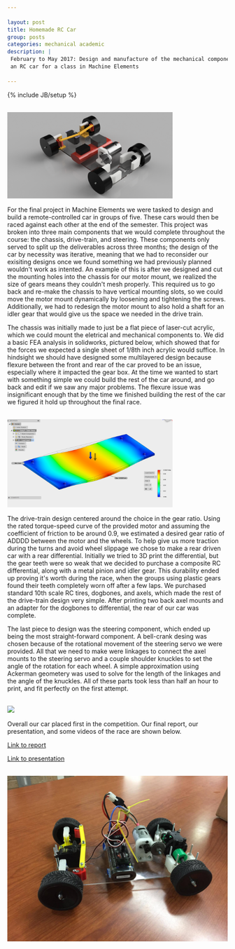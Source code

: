 ```yaml
---

layout: post
title: Homemade RC Car
group: posts
categories: mechanical academic
description: |
 February to May 2017: Design and manufacture of the mechanical components of
 an RC car for a class in Machine Elements

---
```

{% include JB/setup %}

<br>
<img class="img-responsive center-block" style="max-width: 75%" src="/assets/img/back right view.png">
<br>

For the final project in Machine Elements we were tasked to design and build
a remote-controlled car in groups of five. These cars would then be raced against 
each other at the end of the semester. This project was broken into three main
components that we would complete throughout the course: the chassis,
drive-train, and steering. These components only served to split up the
deliverables across three months; the design of the car by necessity was
iterative, meaning that we had to reconsider our exisiting designs once we
found something we had previously planned wouldn't work as intented. An example
of this is after we designed and cut the mounting holes into the chassis for
our motor mount, we realized the size of gears means they couldn't mesh
properly. This required us to go back and re-make the chassis to have vertical
mounting slots, so we could move the motor mount dynamically by loosening and
tightening the screws. Additionally, we had to redesign the motor mount to also
hold a shaft for an idler gear that would give us the space we needed in the
drive train.

The chassis was initially made to just be a flat piece of laser-cut acrylic,
which we could mount the eletrical and mechanical components to. We did a basic
FEA analysis in solidworks, pictured below, which showed that for the forces we
expected a single sheet of 1/8th inch acrylic would suffice. In hindsight we
should have designed some multilayered design because flexure between the front
and rear of the car proved to be an issue, especially where it impacted the
gear box. At the time we wanted to start with something simple we could build
the rest of the car around, and go back and edit if we saw any major problems.
The flexure issue was insignificant enough that by the time we finished
building the rest of the car we figured it hold up throughout the final race.

<br>
<img class="img-responsive center-block" style="max-width: 75%" src="/assets/img/FEA Chassis.png">
<br>
<!--![Chassis FEA](/assets/img/FEA Chassis.png | width=100)-->

The drive-train design centered around the choice in the gear ratio. Using the
rated torque-speed curve of the provided motor and assuming the coefficient of
friction to be around 0.9, we estimated a desired gear ratio of ADDDD between
the motor and the wheels. To help give us more traction during the turns and
avoid wheel slippage we chose to make a rear driven car with a rear 
differential. Initially we tried to 3D print the differential, but the gear
teeth were so weak that we decided to purchase a composite RC differential,
along with a metal pinion and idler gear. This durability ended up proving it's
worth during the race, when the groups using plastic gears found their teeth
completely worn off after a few laps. We purchased standard 10th scale RC
tires, dogbones, and axels, which made the rest of the drive-train design very
simple. After printing two back axel mounts and an adapter for the dogbones to
differential, the rear of our car was complete.

The last piece to design was the steering component, which ended up being the
most straight-forward component. A bell-crank desing was chosen because of the
rotational movement of the steering servo we were provided. All that we need 
to make were linkages to connect the axel mounts to the steering servo and a 
couple shoulder knuckles to 
set the angle of the rotation for each wheel. A simple approximation using
Ackerman geometery was used to solve for the length of the linkages and the
angle of the knuckles. All of these parts took less than half an hour to 
print, and fit perfectly on the first attempt.

<br>
<img class="img-responsive center-block" src="/assets/img/rc car steering_cropped.gif">
<br>

Overall our car placed first in the competition. Our final report,
our presentation, and some videos of the race are shown below.

[Link to report](/assets/img/FinalReport.pdf)

[Link to
presentation](https://docs.google.com/presentation/d/1Y0cdPDCUEBBNTLJp0JSCgqZbfYQr_6cODhHjN4-cQM4/pub?start=false&loop=false&delayms=3000#slide=id.g217269ab07_0_81)


<br>
<img class="img-responsive center-block" src="/assets/img/Full_car.jpg">
<br>
